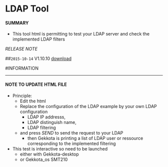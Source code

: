 # LDAP Tool

#### **SUMMARY**
- This tool html is permitting to test your LDAP server and check the implemented LDAP filters

*RELEASE NOTE*

##`2015-10-14` V1.10.10 [download](https://github.com/Qeedji/archives/blob/master/downloads/tools/LDAP-Tool-V1.10.10.zip)

#INFORMATION
***********************************************************************
#### **NOTE TO UPDATE HTML FILE**

- Principle:
	- Edit the html
	- Replace the configuration of the LDAP example by your own LDAP configuration
		- LDAP IP addresss,
		- LDAP distinguish name,
		- LDAP filtering
	- and press *SEND* to send the request to your LDAP
		- then Gekkota is printing a list of LDAP user or ressource corresponding to the implemented filtering
- This test is interactive so need to be launched
	- either with Gekkota-desktop
	- or Gekkota_os SMT210




